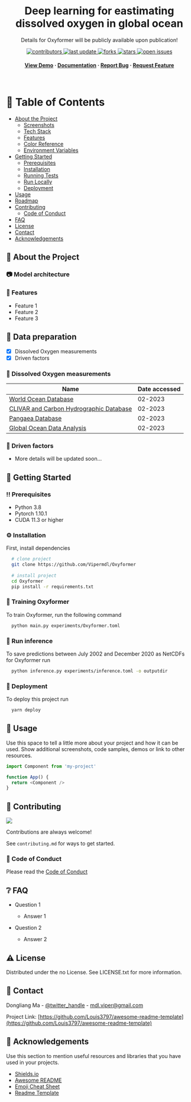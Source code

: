 <!--
Hey, thanks for using the awesome-readme-template template.  
If you have any enhancements, then fork this project and create a pull request 
or just open an issue with the label "enhancement".

Don't forget to give this project a star for additional support ;)
Maybe you can mention me or this repo in the acknowledgements too
-->
<div align="center">

<!--   <img src="assets/logo.png" alt="logo" width="200" height="auto" /> -->
  <h1>Deep learning for eastimating dissolved oxygen in global ocean</h1>
  
  <p>
    Details for Oxyformer will be publicly available upon publication! 
  </p>
  
  
<!-- Badges -->
<p>
  <a href="https://github.com/Vipermdl/Oxyformer/graphs/contributors">
    <img src="https://img.shields.io/github/contributors/Vipermdl/Oxyformer" alt="contributors" />
  </a>
  <a href="">
    <img src="https://img.shields.io/github/last-commit/Vipermdl/Oxyformer" alt="last update" />
  </a>
  <a href="https://github.com/Vipermdl/Oxyformer/network/members">
    <img src="https://img.shields.io/github/forks/Vipermdl/Oxyformer" alt="forks" />
  </a>
  <a href="https://github.com/Vipermdl/Oxyformer/stargazers">
    <img src="https://img.shields.io/github/stars/Vipermdl/Oxyformer" alt="stars" />
  </a>
  <a href="https://github.com/Vipermdl/Oxyformer/issues/">
    <img src="https://img.shields.io/github/issues/Vipermdl/Oxyformer" alt="open issues" />
  </a>
<!--   <a href="https://github.com/Vipermdl/Oxyformer/blob/master/LICENSE">
    <img src="https://img.shields.io/github/license/Vipermdl/Oxyformer.svg" alt="license" />
  </a> -->
</p>
   
<h4>
    <a href="https://github.com/Vipermdl/Oxyformer">View Demo</a>
  <span> · </span>
    <a href="https://github.com/Vipermdl/Oxyformer">Documentation</a>
  <span> · </span>
    <a href="https://github.com/Vipermdl/Oxyformer/issues/">Report Bug</a>
  <span> · </span>
    <a href="https://github.com/Vipermdl/Oxyformer/issues/">Request Feature</a>
  </h4>
</div>

<br />

<!-- Table of Contents -->
# :notebook_with_decorative_cover: Table of Contents

- [About the Project](#star2-about-the-project)
  * [Screenshots](#camera-screenshots)
  * [Tech Stack](#space_invader-tech-stack)
  * [Features](#dart-features)
  * [Color Reference](#art-color-reference)
  * [Environment Variables](#key-environment-variables)
- [Getting Started](#toolbox-getting-started)
  * [Prerequisites](#bangbang-prerequisites)
  * [Installation](#gear-installation)
  * [Running Tests](#test_tube-running-tests)
  * [Run Locally](#running-run-locally)
  * [Deployment](#triangular_flag_on_post-deployment)
- [Usage](#eyes-usage)
- [Roadmap](#compass-roadmap)
- [Contributing](#wave-contributing)
  * [Code of Conduct](#scroll-code-of-conduct)
- [FAQ](#grey_question-faq)
- [License](#warning-license)
- [Contact](#handshake-contact)
- [Acknowledgements](#gem-acknowledgements)

  

<!-- About the Project -->
## :star2: About the Project


<!-- Screenshots -->
### :camera: Model architecture

<!-- <div align="center"> 
  <img src="https://placehold.co/600x400?text=Your+Screenshot+here" alt="screenshot" />
</div> -->

### :dart: Features

- Feature 1
- Feature 2
- Feature 3

<!-- Roadmap -->
## :compass: Data preparation

* [x] Dissolved Oxygen measurements
* [x] Driven factors

### :art: Dissolved Oxygen measurements

| Name                                                                                |Date accessed|
| ----------------------------------------------------------------------------------- |------ |
| [World Ocean Database](https://www.ncei.noaa.gov/)|02-2023|
| [CLIVAR and Carbon Hydrographic Database](https://cchdo.ucsd.edu/)|02-2023|
| [Pangaea Database](https://www.pangaea.de/)|02-2023|
| [Global Ocean Data Analysis](https://www.ncei.noaa.gov/access/ocean-carbon-acidification-data-system/oceans/GLODAPv2_2021/)|02-2023|

### :key: Driven factors

- More details will be updated soon...

<!-- Getting Started -->
## 	:toolbox: Getting Started

<!-- Prerequisites -->
### :bangbang: Prerequisites

* Python 3.8
* Pytorch 1.10.1
* CUDA 11.3 or higher

<!-- Installation -->
### :gear: Installation

First, install dependencies

```bash
  # clone project 
  git clone https://github.com/Vipermdl/Oxyformer
  
  # install project
  cd Oxyformer
  pip install -r requirements.txt
```
   
<!-- Running Tests -->
### :test_tube: Training Oxyformer

To train Oxyformer, run the following command

```bash
  python main.py experiments/Oxyformer.toml
```

<!-- Run Locally -->
### :running: Run inference

To save predictions between July 2002 and December 2020 as NetCDFs for Oxyformer run

```bash
  python inference.py experiments/inference.toml -o outputdir
```

<!-- Deployment -->
### :triangular_flag_on_post: Deployment

To deploy this project run

```bash
  yarn deploy
```


<!-- Usage -->
## :eyes: Usage

Use this space to tell a little more about your project and how it can be used. Show additional screenshots, code samples, demos or link to other resources.


```javascript
import Component from 'my-project'

function App() {
  return <Component />
}
```

<!-- Contributing -->
## :wave: Contributing

<a href="https://github.com/Louis3797/awesome-readme-template/graphs/contributors">
  <img src="https://contrib.rocks/image?repo=Louis3797/awesome-readme-template" />
</a>


Contributions are always welcome!

See `contributing.md` for ways to get started.


<!-- Code of Conduct -->
### :scroll: Code of Conduct

Please read the [Code of Conduct](https://github.com/Louis3797/awesome-readme-template/blob/master/CODE_OF_CONDUCT.md)

<!-- FAQ -->
## :grey_question: FAQ

- Question 1

  + Answer 1

- Question 2

  + Answer 2


<!-- License -->
## :warning: License

Distributed under the no License. See LICENSE.txt for more information.


<!-- Contact -->
## :handshake: Contact

Dongliang Ma - [@twitter_handle](https://twitter.com/twitter_handle) - mdl.viper@gmail.com

Project Link: [https://github.com/Louis3797/awesome-readme-template](https://github.com/Louis3797/awesome-readme-template)


<!-- Acknowledgments -->
## :gem: Acknowledgements

Use this section to mention useful resources and libraries that you have used in your projects.

 - [Shields.io](https://shields.io/)
 - [Awesome README](https://github.com/matiassingers/awesome-readme)
 - [Emoji Cheat Sheet](https://github.com/ikatyang/emoji-cheat-sheet/blob/master/README.md#travel--places)
 - [Readme Template](https://github.com/othneildrew/Best-README-Template)



